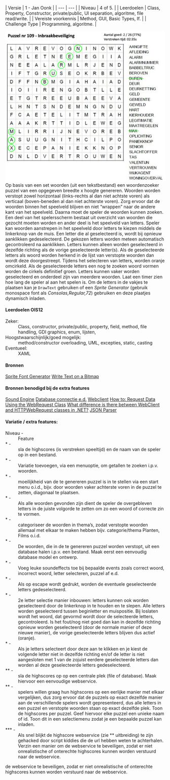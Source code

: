 <a id="cha:challengeWoordenZoeker"></a>
| Versie | 1 - Jan Oonk |
| --- | --- |
| Niveau | 4 of 5. |
| Leerdoelen | Class, Property, Constructor, private/public, UI separation, algoritme, file read/write. |
| Vereiste voorkennis | Method, GUI, Basic Types, If. |
| Challenge Type | Programming, algoritme. |



![woordenzoeker](figures/woordenzoeker.png "woordenzoeker")
Op basis van een set woorden (uit een tekstbestand) een woordenzoeker puzzel van een opgegeven breedte x hoogte genereren. Woorden worden verstopt zowel horizontaal (links-rechts al dan niet achtste voren) als verticaal (boven-beneden al dan niet achterste voren). Zorg ervoor dat de woorden binnen het speelveld blijven en niet “wrappen” naar de andere kant van het speelveld.
Daarna moet de speler de woorden kunnen zoeken. Een deel van het spelersscherm bestaat uit overzicht van woorden die gezocht moeten worden en ander deel is het speelveld van letters.
Speler kan woorden aanstrepen in het speelveld door letters te kiezen middels de linkerknop van de muis. Een letter die al geselecteerd is, wordt bij opnieuw aanklikken gedeselecteerd. De gekozen letters worden meteen automatisch gecontroleerd na aanklikken.
Letters kunnen alleen worden geselecteerd in dezelfde richting als de vorige geselecteerde letter(s). Als de geselecteerde letters als woord worden herkend in de lijst van verstopte woorden dan wordt deze doorgestreept.
Tijdens het selecteren van letters, worden oranje omcirkeld. Als de geselecteerde letters een nog te zoeken woord vormen worden de cirkels definitief groen.
Letters kunnen vaker worden geselecteerd en onderdeel zijn van meerdere woorden.
Laat een timer zien hoe lang de speler al aan het spelen is.
Om de letters in de vakjes te plaatsen kan je `DrawText` gebruiken of een *Sprite Generator* (gebruik monospace font als *Consolas,Regular,72*) gebruiken en deze plaatjes dynamisch inladen.
#### Leerdoelen OIS12

<dl><dt>Zeker:</dt>
<dd>Class, constructor, private/public, property, field, method, file handling, GDI graphics, enum, lijsten,</dd>
<dt>Hoogstwaarschijnlijk/goed mogelijk:</dt>
<dd>method/constructor overloading, UML, excepties, static, casting</dd>
<dt>Eventueel:</dt>
<dd>XAML</dd>
</dl>

#### Bronnen

[Sprite Font Generator](https://www.scirra.com/forum/sprite-font-generator-v3_t86546)
[Write Text on a Bitmap](https://stackoverflow.com/questions/6311545/c-sharp-write-text-on-bitmap)
#### Bronnen benodigd bij de extra features

[Sound Engine](https://www.ambiera.com/irrklang/downloads.html)
[Database connectie e.d.](http://csharp-station.com/Tutorial/AdoDotNet)
[Webclient](https://msdn.microsoft.com/en-us/library/system.net.webclient(v=vs.110).aspx)
[How to: Request Data Using the WebRequest Class](https://docs.microsoft.com/en-us/dotnet/framework/network-programming/how-to-request-data-using-the-webrequest-class)
[What difference is there between WebClient and HTTPWebRequest classes in .NET?](https://stackoverflow.com/questions/4988286/what-difference-is-there-between-webclient-and-httpwebrequest-classes-in-net)
[JSON Parser](https://www.newtonsoft.com/json)

#### Variatie / extra features:

<dl><dt>Niveau -</dt>
<dd>Feature</dd>
<dt>* -</dt>
<dd>sla de highscores (is verstreken speeltijd) en de naam van de speler op in een bestand.</dd>
<dt>* -</dt>
<dd>Variatie toevoegen, via een menuoptie, om getallen te zoeken i.p.v. woorden.</dd>
<dt>* -</dt>
<dd>moeilijkheid van de te genereren puzzel is in te stellen via een start menu o.i.d., bijv. door woorden vaker achterste voren in de puzzel te zetten, diagonaal te plaatsen.</dd>
<dt>* -</dt>
<dd>Als alle woorden gevonden zijn dient de speler de overgebleven letters in de juiste volgorde te zetten om zo een woord of correcte zin te vormen.</dd>
<dt>* -</dt>
<dd>categoriseer de woorden in thema’s, zodat verstopte woorden allemaal met elkaar te maken hebben bijv. categorie/thema Planten, Films o.i.d.</dd>
<dt>* -</dt>
<dd>De woorden, die in de te genereren puzzel worden verstopt, uit een database halen i.p.v. een bestand. Maak eerst een eenvoudig database model en ontwerp.</dd>
<dt>* -</dt>
<dd>Voeg leuke soundeffects toe bij bepaalde events zoals correct woord, incorrect woord, letter selecteren, puzzel af e.d.</dd>
<dt>* -</dt>
<dd>Als op escape wordt gedrukt, worden de eventuele geselecteerde letters gedeselecteerd.</dd>
<dt>* -</dt>
<dd>2e letter selectie manier inbouwen: letters kunnen ook worden geselecteerd door de linkerknop in te houden en te slepen. Alle letters worden geselecteerd tussen beginletter en muispositie. Bij loslaten wordt het woord, dat gevormd wordt door de selecteerde letters, gecontroleerd. Is het fout/nog niet goed dan kan in dezelfde richting opnieuw worden geselecteerd (door de normale manier of deze nieuwe manier), de vorige geselecteerde letters blijven dus actief (oranje).</dd>
<dt>* -</dt>
<dd>Als je letters selecteert door deze aan te klikken en je kiest de volgende letter niet in dezelfde richting en/of de letter is niet aangesloten met 1 van de zojuist eerdere geselecteerde letters dan worden al deze geselecteerde letters gedeselecteerd.</dd>
<dt>** -</dt>
<dd>sla de highscores op op een centrale plek (file of database). Maak hiervoor een eenvoudige webservice.</dd>
<dt>** -</dt>
<dd>spelers willen graag hun highscores op een eerlijke manier met elkaar vergelijken, dus zorg ervoor dat de puzzels op exact dezelfde manier aan de verschillende spelers wordt gepresenteerd, dus alle letters in een puzzel en verstopte woorden staan op exact dezelfde plek. Toon de highscores per puzzel. Geef hiervoor elke puzzel een unieke naam of id. Toon dit in een selectiemenu zodat je een bepaalde puzzel kan inladen.</dd>
<dt>*** -</dt>
<dd>Als snel blijkt de highscore webservice (zie ** uitbreiding) te zijn gehacked door script kiddies die de url hebben weten te achterhalen. Verzin een manier om de webservice te beveiligen, zodat er niet onrealistische of onterechte highscores kunnen worden verstuurd naar de webservice.</dd>
</dl>
de webservice te beveiligen, zodat er niet onrealistische of onterechte highscores kunnen worden verstuurd naar de webservice.</dd>
</dl>
